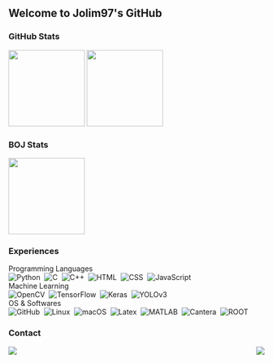 ## Welcome to Jolim97's GitHub

### GitHub Stats
<p align="left">
  <img height="150" src="https://github-readme-stats.vercel.app/api?username=jolim97&count_private=true&show_icons=true&theme=prussian&hide=issues&include_all_commits=True&hide_border=True"/>
  <img height="150" src="https://github-readme-stats.vercel.app/api/top-langs/?username=jolim97&count_private=true&theme=prussian&langs_count=8&layout=compact&hide_border=True"/>
</p>

### BOJ Stats
<p align="left">
  <img height="150" src="http://mazassumnida.wtf/api/v2/generate_badge?boj=ljw1015"/>
</p>

### Experiences
Programming Languages\
![Python](https://img.shields.io/badge/Python-3776AB?style=flat&logo=Python&logoColor=FFD43B)&nbsp;
![C](https://img.shields.io/badge/C-A8B9CC?style=flat&logo=C&logoColor=white)&nbsp;
![C++](https://img.shields.io/badge/C++-00599C?style=flat&logo=Cplusplus&logoColor=white)&nbsp;
![HTML](https://img.shields.io/badge/HTML-E34F26?style=flat&logo=HTML5&logoColor=white)&nbsp;
![CSS](https://img.shields.io/badge/CSS-1572B6?style=flat&logo=CSS3&logoColor=white)&nbsp;
![JavaScript](https://img.shields.io/badge/JavaScript-F7DF1E?style=flat&logo=JavaScript&logoColor=black)&nbsp;\
Machine Learning\
![OpenCV](https://img.shields.io/badge/OpenCV-5C3EE8?style=flat&logo=OpenCV&logoColor=white)&nbsp;
![TensorFlow](https://img.shields.io/badge/TensorFlow-FF6F00?style=flat&logo=TensorFlow&logoColor=white)&nbsp;
![Keras](https://img.shields.io/badge/Keras-D00000?style=flat&logo=Keras&logoColor=white)&nbsp;
![YOLOv3](https://img.shields.io/badge/YOLOv3-00FFFF?style=flat&logo=YOLO&logoColor=white)&nbsp;\
OS & Softwares\
![GitHub](https://img.shields.io/badge/GitHub-181717?style=flat&logo=GitHub&logoColor=white)&nbsp;
![Linux](https://img.shields.io/badge/Linux-FCC624?style=flat&logo=Linux&logoColor=white)&nbsp;
![macOS](https://img.shields.io/badge/macOS-000000?style=flat&logo=Apple&logoColor=white)&nbsp;
![Latex](https://img.shields.io/badge/LaTex-008080?style=flat&logo=LaTex&logoColor=white)&nbsp;
![MATLAB](https://img.shields.io/badge/MATLAB-D95319?style=flat)&nbsp;
![Cantera](https://img.shields.io/badge/Cantera-D95319?style=flat)&nbsp;
![ROOT](https://img.shields.io/badge/ROOT-3D6093?style=flat)&nbsp;

### Contact
<a href="https://instagram.com/jongwon_lim97">
  <img align="left" src="https://img.shields.io/badge/Instagram-E4405F?style=flat&logo=Instagram&logoColor=white"/>
</a>

<img align="right" src="https://hits.seeyoufarm.com/api/count/incr/badge.svg?url=https%3A%2F%2Fgithub.com%2Fjolim97&count_bg=%23BFE7A1&title_bg=%23555555&icon=&icon_color=%23E7E7E7&title=hits&edge_flat=false"/>
